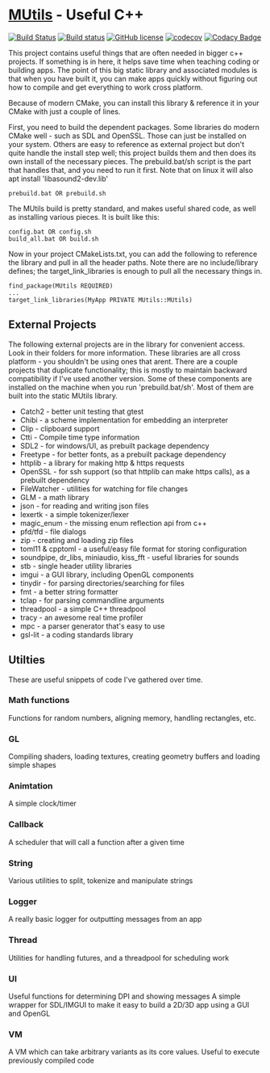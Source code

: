 [MUtils](https://github.com/cmaughan/MUtils) - Useful C++
===================================================================================================

[![Build Status](https://travis-ci.org/cmaughan/MUtils.svg?branch=master)](https://travis-ci.org/cmaughan/MUtils)
[![Build status](https://ci.appveyor.com/api/projects/status/bwyabd9j6j77mes9?svg=true)](https://ci.appveyor.com/project/cmaughan/MUtils)
[![GitHub license](https://img.shields.io/badge/license-MIT-blue.svg)](https://github.com/cmaughan/zep/blob/master/LICENSE)
[![codecov](https://codecov.io/gh/cmaughan/MUtils/branch/master/graph/badge.svg)](https://codecov.io/gh/cmaughan/MUtils)
[![Codacy Badge](https://api.codacy.com/project/badge/Grade/ea66b760a217428c996b131bc183072f)](https://www.codacy.com/app/cmaughan/MUtils?utm_source=github.com&amp;utm_medium=referral&amp;utm_content=cmaughan/MUtils&amp;utm_campaign=Badge_Grade)

This project contains useful things that are often needed in bigger c++ projects.  If something is in here, it helps save time when teaching coding or building apps.  The point of this big static library and associated modules is that when you have built it, you can make apps quickly without figuring out how to compile and get everything to work cross platform.

Because of modern CMake, you can install this library & reference it in your CMake with just a couple of lines.

First, you need to build the dependent packages.  Some libraries do modern CMake well - such as SDL and OpenSSL.  Those can just be installed on your system.  Others are easy to reference as external project but don't quite handle the install step well; this project builds them and then does its own install of the necessary pieces.  The prebuild.bat/sh script is the part that handles that, and you need to run it first.  Note that on linux it will also apt install 'libasound2-dev.lib'

```
prebuild.bat OR prebuild.sh
```

The MUtils build is pretty standard, and makes useful shared code, as well as installing various pieces.
It is built like this:

```
config.bat OR config.sh
build_all.bat OR build.sh
```

Now in your project CMakeLists.txt, you can add the following to reference the library and pull in all the header paths.  Note there are no include/library defines; the target_link_libraries is enough to pull all the necessary things in.

```
find_package(MUtils REQUIRED)
...
target_link_libraries(MyApp PRIVATE MUtils::MUtils)
```

## External Projects
The following external projects are in the library for convenient access.  Look in their folders for more information.  These libraries are all cross platform - you shouldn't be using ones that arent.  There are a couple projects that duplicate functionality; this is mostly to maintain backward compatibility if I've used another version.  Some of these components are installed on the machine when you run 'prebuild.bat/sh'.  Most of them are built into the static MUtils library.

* Catch2 - better unit testing that gtest
* Chibi - a scheme implementation for embedding an interpreter
* Clip - clipboard support
* Ctti - Compile time type information
* SDL2 - for windows/UI, as prebuilt package dependency
* Freetype - for better fonts, as a prebuilt package dependency
* httplib - a library for making http & https requests
* OpenSSL - for ssh support (so that httplib can make https calls), as a prebuilt dependency
* FileWatcher - utilities for watching for file changes 
* GLM - a math library
* json - for reading and writing json files
* lexertk - a simple tokenizer/lexer
* magic_enum - the missing enum reflection api from c++
* pfd/tfd - file dialogs
* zip - creating and loading zip files
* toml11 & cpptoml - a useful/easy file format for storing configuration
* soundpipe, dr_libs, miniaudio, kiss_fft - useful libraries for sounds
* stb - single header utility libraries
* imgui - a GUI library, including OpenGL components
* tinydir - for parsing directories/searching for files
* fmt - a better string formatter
* tclap - for parsing commandline arguments
* threadpool - a simple C++ threadpool
* tracy - an awesome real time profiler
* mpc - a parser generator that's easy to use
* gsl-lit - a coding standards library

## Utilties

These are useful snippets of code I've gathered over time.

### Math functions
Functions for random numbers, aligning memory, handling rectangles, etc.

### GL
Compiling shaders, loading textures, creating geometry buffers and loading simple shapes

### Animtation
A simple clock/timer

### Callback
A scheduler that will call a function after a given time

### String
Various utilities to split, tokenize and manipulate strings

### Logger
A really basic logger for outputting messages from an app

### Thread
Utilities for handling futures, and a threadpool for scheduling work

### UI
Useful functions for determining DPI and showing messages
A simple wrapper for SDL/IMGUI to make it easy to build a 2D/3D app using a GUI and OpenGL

### VM
A VM which can take arbitrary variants as its core values.  Useful to execute previously compiled code


